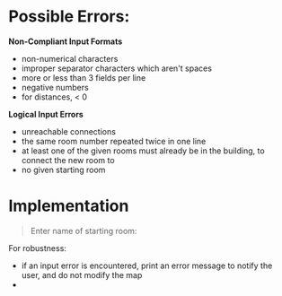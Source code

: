 # Possible Errors:
**Non-Compliant Input Formats**
- non-numerical characters
- improper separator characters which aren't spaces
- more or less than 3 fields per line
- negative numbers
- for distances, < 0

**Logical Input Errors**
- unreachable connections
- the same room number repeated twice in one line
- at least one of the given rooms must already be in the building, to connect the new room to 
- no given starting room

# Implementation
> Enter name of starting room:
> 


For robustness:
- if an input error is encountered, print an error message to notify the user, and do not modify the map
- 
<!--stackedit_data:
eyJoaXN0b3J5IjpbODIwMzc3MDkzXX0=
-->